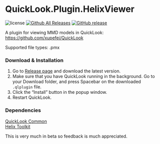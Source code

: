 # QuickLook.Plugin.HelixViewer
![license](https://img.shields.io/github/license/jeremyhart/QuickLook.Plugin.HelixViewer.svg)
[![Github All Releases](https://img.shields.io/github/downloads/jeremyhart/QuickLook.Plugin.HelixViewer/total.svg)](https://github.com/jeremyhart/QuickLook.Plugin.HelixViewer/releases)
[![GitHub release](https://img.shields.io/github/release/jeremyhart/QuickLook.Plugin.HelixViewer/all.svg)](https://github.com/jeremyhart/QuickLook.Plugin.HelixViewer)
  
A plugin for viewing MMD models in QuickLook: https://github.com/xupefei/QuickLook

Supported file types: .pmx

### Download & Installation
1. Go to [Release page][1] and download the latest version.
2. Make sure that you have QuickLook running in the background. Go to your Download folder, and press <key>Spacebar</key> on the downloaded `.qlplugin` file.
3. Click the “Install” button in the popup window.
4. Restart QuickLook.


### Dependencies
[QuickLook Common][3]  
[Helix Toolkit][4]  



This is very much in beta so feedback is much appreciated. 


[1]:https://github.com/jeremyhart/QuickLook.Plugin.HelixViewer/releases
[3]:https://github.com/QL-Win/QuickLook.Common
[4]:https://github.com/helix-toolkit/helix-toolkit
